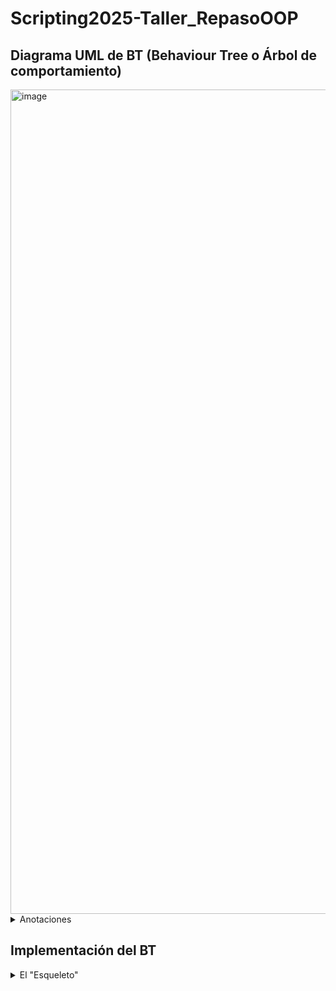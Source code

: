 # Scripting2025-Taller_RepasoOOP

## Diagrama UML de BT (Behaviour Tree o Árbol de comportamiento)

<img width="1819" height="1319" alt="image" src="https://github.com/user-attachments/assets/11bd166c-c7e2-4144-b9d4-1d36d5b4c2e1" />

<details>
  <summary>Anotaciones</summary>

![DiagramaUMLExplicado](https://github.com/user-attachments/assets/2d4e782e-99f0-40d1-9c5b-49e077439a8b)

Repaso

![DiagramaUMLnotas](https://github.com/user-attachments/assets/ed65d87f-dacb-43a0-a0cf-8443296e5233)

</details>

## Implementación del BT

<details>
  <summary>El "Esqueleto"</summary><br>

<details>
  <summary>Node.cs</summary><br> 

```cs
using System;
using System.Collections.Generic; // la necesitamos para 'list'
using System.Linq;
using System.Text;
using System.Threading.Tasks;

namespace Taller_OOP
{
    // --- NOTA DE DISEÑO ---
    // Esta es nuestra clase base ABSTRACTA.
    // Sirve como el "contrato" que todos los nodos del árbol deben cumplir.
    // No se pueden crear objetos "Node" directamente.
    public abstract class Node
    {
        // --- NOTA DE DISEÑO ---
        // Atributo #children: Node[] del diagrama.
        // Es 'protected' para que solo las clases hijas puedan acceder a él (encapsulamiento).
        // Usamos una 'List<Node>' en lugar de un 'Node[]' porque es más flexible para añadir hijos.
        // Se inicializa para evitar errores de referencia nula.
        protected List<Node> children = new List<Node>();

        // --- NOTA DE DISEÑO ---
        // Método abstracto +Execute(): bool del diagrama.
        // 'public' para que pueda ser llamado desde fuera.
        // 'abstract' porque no tiene una implementación aquí.
        // Obliga a TODAS las clases hijas a escribir su propia versión de este método.
        public abstract bool Execute();
    }
}

```

1. `public abstract class Node`:

- `public`: Hace que la clase sea visible para otras partes del programa.

- `abstract`: Cumple con nuestra decisión de diseño. Le dice a C# que esta clase es un concepto y que no se puede crear un objeto con `new Node()`.

2. `protected List<Node> children = new List<Node>();`:

- `protected`: Es el `#` de nuestro diagrama. Solo esta clase y sus hijas (`Composite`, `Task`, etc.) pueden acceder a la lista `children`. Es nuestro "secreto de familia".

- `List<Node>`: Esta es la traducción de `Node[]`. En C#, una `List` es como un arreglo con superpoderes, es mucho más fácil y flexible para agregar o quitar elementos.

- `= new List<Node>()`: Inicializamos la lista de inmediato. Esto es una buena práctica para que nunca nos encontremos con que la lista `children` es nula.

3. `public abstract bool Execute();`:

- `public abstract`: Esto define el método como parte del contrato público, pero sin cuerpo.

- `bool`: Especifica que el método debe devolver un booleano.

- `;`: Nota que termina con un punto y coma, no con llaves `{}`. Esta es la sintaxis de C# para un método abstracto. Esto obliga a cualquier clase que herede de `Node` a sobrescribir este método con su propia lógica.

</details><br>

<details>
  <summary>Task.cs</summary><br>  

`Task` es una "hoja" del árbol; es la que realiza una acción concreta.

```cs
using System;
using System.Collections.Generic;
using System.Linq;
using System.Text;
using System.Threading.Tasks;

namespace Taller_OOP
{
    // --- NOTA DE DISEÑO ---
    // Esta es una clase CONCRETA que hereda de Node.
    // Representa una acción final, una "hoja" del árbol.
    // Como no es abstracta, está OBLIGADA a implementar el método Execute().
    public class Task : Node
    {
        // --- NOTA DE DISEÑO ---
        // La palabra clave 'override' es OBLIGATORIA.
        // Con ella, cumplimos el "contrato" de la clase abstracta Node.
        // Esta es la implementación específica de Execute() para una Tarea.
        public override bool Execute()
        {
            // Por ahora, nuestra tarea genérica simplemente imprimirá un mensaje
            // y devolverá 'true' para indicar que la acción fue exitosa.
            // Más adelante crearemos tareas específicas que hereden de esta.
            Console.WriteLine("Ejecutando una Tarea...");
            return true;
        }
    }
}
```

1. `public class Task : Node`:

- `public class Task`: La definimos como una clase pública y **concreta** (no abstracta).

- `: Node`: La sintaxis de los dos puntos (`:`) en C# significa **herencia**. Estamos declarando que `Task` "es un" `Node`, cumpliendo con nuestro diagrama.

2. `public override bool Execute()`:

- `override`: Esta es la palabra clave más importante aquí. Le dice a C# "Sé que mi clase padre `Node` tiene un método abstracto `Execute()`, y aquí está la implementación concreta que voy a usar". Si no pusiéramos override, el programa daría un error porque no estaríamos cumpliendo el contrato de la clase `Node`.

- `Console.WriteLine(...)`: Como esta es una clase base para futuras tareas, por ahora solo vamos a hacer que imprima un mensaje en la consola para saber que se está ejecutando.

- `return true;`: Toda tarea, al finalizar, debe devolver si tuvo éxito (`true`) o si falló (`false`). Por ahora, asumiremos que nuestras tareas genéricas siempre tienen éxito.
</details><br>

<details>
  <summary>Composite.cs</summary><br> 

La otra clase abstracta principal en nuestro diseño, que servirá como base para Sequence y Selector
 
```cs
using System;
using System.Collections.Generic;
using System.Linq;
using System.Text;
using System.Threading.Tasks;

namespace Taller_OOP
{
    // --- NOTA DE DISEÑO ---
    // Clase ABSTRACTA que hereda de Node.
    // Representa la idea de un nodo que tiene hijos y una lógica para ejecutarlos.
    // Es abstracta porque la lógica de ejecución es diferente para Sequence y Selector,
    // por lo que no puede tener una implementación de Execute() propia.
    public abstract class Composite : Node
    {
        // --- NOTA DE DISEÑO ---
        // Añadimos un constructor para facilitar la creación de nodos compuestos.
        // Esto nos permite pasar la lista de hijos directamente al crear el objeto,
        // haciendo que el código para construir el árbol sea más limpio.
        public Composite(List<Node> children)
        {
            // Asigna la lista de hijos que recibimos a la lista 'children' que heredamos de Node.
            this.children = children;
        }

        // --- NOTA DE DISEÑO IMPORTANTE ---
        // Nota que NO hay un método Execute() aquí.
        // Como la clase Composite es abstracta, no está obligada a implementar el método
        // abstracto Execute() de su padre (Node).
        // En su lugar, pasa esa obligación a sus propias clases hijas (Sequence y Selector).
    }
}

```

1. `public abstract class Composite : Node`: Como en nuestro diagrama, definimos `Composite` como una clase `abstracta` que hereda de `Node`. No se podrán crear objetos `new Composite()`.

2. **El** `Execute()` **Ausente**: Este es el punto más importante. A diferencia de `Task` (que era concreta), `Composite` es abstracta. Esto significa que **no tiene la obligación** de proporcionar una implementación para el método abstracto `Execute()` que hereda de `Node`. En su lugar, simplemente "pasa" esa obligación a las clases que hereden de ella (`Sequence` y `Selector`). Ellas serán las responsables de implementar la lógica final.

3. **El Constructor** `public Composite(List<Node> children)`:

- Esto no estaba explícitamente en el diagrama, pero es una práctica de programación orientada a objetos muy común y útil.

- Un constructor es un método especial que se llama al crear un nuevo objeto (`new Composite(...)`).

- Este constructor nos permite crear un nodo compuesto y asignarle sus hijos en una sola línea, lo cual hará que nuestro código final sea mucho más legible.

</details><br>

<details>
  <summary>Sequence.cs</summary><br> 

Para el taller, ejecuta a sus hijos en orden y falla tan pronto como uno de ellos falla.

```cs
using System;
using System.Collections.Generic;
using System.Linq;
using System.Text;
using System.Threading.Tasks;

namespace Taller_OOP
{
    // --- NOTA DE DISEÑO ---
    // Clase CONCRETA que hereda de Composite.
    // Su lógica es ejecutar a todos sus hijos en orden. Falla si uno de ellos falla. 
    public class Sequence : Composite
    {
        // --- NOTA DE DISEÑO ---
        // Este es el constructor de la clase.
        // La sintaxis ': base(children)' es muy importante. Significa que estamos
        // pasando la lista de hijos que recibimos al constructor de la clase padre (Composite).
        public Sequence(List<Node> children) : base(children) { }

        // --- NOTA DE DISEÑO ---
        // Implementación OBLIGATORIA de Execute() heredada de Node.
        // Aquí está la lógica específica de una Secuencia, tal como la describe el taller.
        public override bool Execute()
        {
            // Recorre cada uno de los nodos hijos en la lista, de izquierda a derecha. 
            foreach (Node child in children)
            {
                // Ejecuta el hijo actual y guarda su resultado.
                bool result = child.Execute();

                // Comprueba si el hijo falló.
                if (result == false)
                {
                    // Si CUALQUIER hijo falla (devuelve false), la secuencia entera
                    // falla inmediatamente y detenemos la ejecución. 
                    // (Añadimos un mensaje para poder ver qué pasa en la consola).
                    Console.WriteLine("--> Secuencia falló.");
                    return false;
                }
            }

            // Si el bucle termina, significa que NINGÚN hijo falló.
            // Por lo tanto, la secuencia entera es un éxito.
            Console.WriteLine("--> Secuencia exitosa.");
            return true;
        }
    }
}
```
1. `public class Sequence : Composite`: Definimos Sequence como una clase concreta que hereda de `Composite`.

2. `public Sequence(List<Node> children) : base(children) { }`:

- Toda clase que hereda de otra que tiene un constructor definido (como nuestro `Composite`), debe llamar a ese constructor.

- La sintaxis ` : base(children)` hace exactamente eso: toma la lista de hijos que recibe `Sequence` y se la pasa al constructor de su clase `base` (`Composite`), que es quien sabe cómo almacenarla.

3. La lógica de `Execute()`:

- Usamos un bucle 

  `foreach` para recorrer cada `child` en la lista `children` en orden.

- Llamamos a `child.Execute()` y guardamos su resultado.

- La línea `if (result == false)` es el corazón de la `Sequence`. Si un hijo falla, la secuencia entera retorna 

</details><br>

 <details>
  <summary>Selector.cs</summary><br> 

La contraparte de Sequence. ejecuta a sus hijos en orden hasta que uno de ellos tenga éxito

```cs
using System;
using System.Collections.Generic;
using System.Linq;
using System.Text;
using System.Threading.Tasks;

namespace Taller_OOP
{
    // --- NOTA DE DISEÑO ---
    // Clase CONCRETA que hereda de Composite.
    // Su lógica es ejecutar a sus hijos en orden hasta que UNO de ellos tenga éxito.
    public class Selector : Composite
    {
        // Constructor que llama al constructor de la clase base (Composite).
        public Selector(List<Node> children) : base(children) { }

        // --- NOTA DE DISEÑO ---
        // Este es el método especial 'Check' (Evaluar) que se describe en el taller.
        // Lo definimos como 'virtual' para que las clases que hereden de este Selector
        // puedan sobreescribirlo si necesitan una condición específica.
        // Por defecto, un Selector simple no tiene condición, por lo que devuelve 'true'.
        public virtual bool Check()
        {
            return true;
        }

        // --- NOTA DE DISEÑO ---
        // Implementación OBLIGATORIA de Execute() heredada de Node.
        // La lógica del Selector, como se describe en el taller.
        public override bool Execute()
        {
            // Según el taller, primero debemos verificar la condición.
            if (Check() == false)
            {
                // Si la condición no se cumple, el método no se puede ejecutar y falla. 
                Console.WriteLine("--> Selector falló por la condición Check().");
                return false;
            }

            // Recorre cada uno de los nodos hijos en la lista.
            foreach (Node child in children)
            {
                // Ejecuta el hijo actual y verifica si tuvo éxito.
                if (child.Execute())
                {
                    // Si CUALQUIER hijo tiene éxito (devuelve true), el selector
                    // entero tiene éxito inmediatamente y detenemos la ejecución. 
                    Console.WriteLine("--> Selector exitoso.");
                    return true;
                }
            }

            // Si el bucle termina, significa que NINGÚN hijo tuvo éxito.
            // Por lo tanto, el selector entero falla.
            Console.WriteLine("--> Selector falló.");
            return false;
        }
    }
}
```

1. `public virtual bool Check()`:

- Implementamos el método `Check()` que es único del `Selector`.

- La palabra clave `virtual` significa que la clase base (`Selector`) proporciona una implementación por defecto, pero cualquier clase que herede de `Selector` puede **decidir si la sobrescribe o no**.

- Por defecto, devolvemos `true` para que un `Selector` normal (sin una condición especial) siempre pueda intentar ejecutar a sus hijos.

2. La lógica de `Execute()`:

- **Primero**, llamamos a `Check()`. Si devuelve 

  `false`, el `Selector` falla inmediatamente, tal como lo indican las reglas del taller. 

- **Segundo**, si `Check()` es `true`, recorremos los hijos.

- La línea `if (child.Execute())` es el corazón del `Selector`. Tan pronto como un hijo devuelve `true`, el `Selector` entero devuelve `true` y no necesita revisar a los demás. 

- Si el bucle `foreach` termina, es porque todos los hijos devolvieron `false`. Solo en ese caso, el `Selector` falla.


</details><br>

 <details>
  <summary>Root.cs</summary><br> 

La Raiz es el punto de entrada del árbol, solo puede tener un hijo y su única función es ejecutar a ese hijo

```cs
using System;
using System.Collections.Generic;
using System.Linq;
using System.Text;
using System.Threading.Tasks;

namespace Taller_OOP
{
    // --- NOTA DE DISEÑO ---
    // Clase CONCRETA que hereda de Node.
    // Es el punto de entrada de todo el árbol de comportamiento.
    public class Root : Node
    {
        // --- NOTA DE DISEÑO ---
        // El constructor del Root es especial. No recibe una lista, sino
        // un único nodo hijo, para cumplir la regla del taller.
        public Root(Node child)
        {
            // Añadimos el único hijo permitido a la lista 'children' heredada de Node.
            children.Add(child);
        }

        // --- NOTA DE DISEÑO ---
        // La implementación de Execute() para el Root es muy simple,
        // tal como lo describe el taller.
        public override bool Execute()
        {
            // Verifica que el Root tenga exactamente un hijo.
            if (children.Count == 1)
            {
                // Su única función es invocar la ejecución de su único hijo 
                // y devolver el resultado que este le entregue.
                // Accedemos al hijo con children[0] (el primer elemento de la lista).
                return children[0].Execute();
            }

            // Si no tiene un hijo, el árbol no puede ejecutarse, por lo tanto falla.
            Console.WriteLine("Error: El nodo Root no tiene un hijo para ejecutar.");
            return false;
        }
    }
}
```

1. `public class Root : Node`: Como siempre, definimos la clase y su herencia desde `Node`.

2. `public Root(Node child)`: Este constructor es diferente al de `Composite`. En lugar de aceptar una `List<Node>`, acepta un único objeto `Node`, `child`. Esto ayuda a reforzar la regla de que la raíz solo puede tener un hijo. 

    Luego, simplemente añadimos ese hijo a la lista `children` que `Root` posee gracias a la herencia.

3. **La lógica de** `Execute()`:

- Primero hacemos una comprobación de seguridad para asegurarnos de que el nodo `Root` realmente tiene un hijo.

- La línea `return children[0].Execute();` es la implementación directa de la regla del taller. 

  `children[0]` es la forma de acceder al primer (y único) elemento en una lista. `Root` simplemente delega la ejecución y reporta el resultado que su hijo le devuelva.

</details><br>

 <details>
  <summary>Node.cs</summary><br> 

```cs

```
</details><br>
